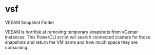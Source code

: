# vsf
VEEAM Snapshot Finder

VEEAM is horrible at removing temporary snapshots from vCenter instances. 
This PowerCLI script will search connected clusters for those snapshots and return the VM name and how much space they are consuming.
